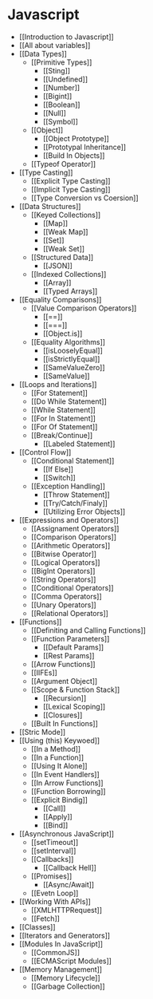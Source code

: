 # Javascript

- [[Introduction to Javascript]]
- [[All about variables]]
- [[Data Types]]
	- [[Primitive Types]]
		- [[Sting]]
		- [[Undefined]]
		- [[Number]]
		- [[Bigint]]
		- [[Boolean]]
		- [[Null]]
		- [[Symbol]]
	- [[Object]]
		- [[Object Prototype]]
		- [[Prototypal Inheritance]]
		- [[Build In Objects]]
	- [[Typeof Operator]]
- [[Type Casting]]
	- [[Explicit Type Casting]]
	- [[Implicit Type Casting]]
	- [[Type Conversion vs Coersion]]
- [[Data Structures]]
	- [[Keyed Collections]]
		- [[Map]]
		- [[Weak Map]]
		- [[Set]]
		- [[Weak Set]]
	- [[Structured Data]]
		- [[JSON]]
	- [[Indexed Collections]]
		- [[Array]]
		- [[Typed Arrays]]
- [[Equality Comparisons]]
	- [[Value Comparison Operators]]
		- [[==]]
		- [[===]]
		- [[Object.is]]
	- [[Equality Algorithms]]
		- [[isLooselyEqual]]
		- [[isStrictlyEqual]]
		- [[SameValueZero]]
		- [[SameValue]]
- [[Loops and Iterations]]
	- [[For Statement]]
	- [[Do While Statement]]
	- [[While Statement]]
	- [[For In Statement]]
	- [[For Of Statement]]
	- [[Break/Continue]]
		- [[Labeled Statement]]
- [[Control Flow]]
	- [[Conditional Statement]]
		- [[If Else]]
		- [[Switch]]
	- [[Exception Handling]]
		- [[Throw Statement]]
		- [[Try/Catch/Finaly]]
		- [[Utilizing Error Objects]]
- [[Expressions and Operators]]
	- [[Assignament Operators]]
	- [[Comparison Operators]]
	- [[Arithmetic Operators]]
	- [[Bitwise Operator]]
	- [[Logical Operators]]
	- [[BigInt Operators]]
	- [[String Operators]]
	- [[Conditional Operators]]
	- [[Comma Operators]]
	- [[Unary Operators]]
	- [[Relational Operators]]
- [[Functions]]
	- [[Definiting and Calling Functions]]
	- [[Function Parameters]]
		- [[Default Params]]
		- [[Rest Params]]
	- [[Arrow Functions]]
	- [[IIFEs]]
	- [[Argument Object]]
	- [[Scope & Function Stack]]
		- [[Recursion]]
		- [[Lexical Scoping]]
		- [[Closures]]
	- [[Built In Functions]]
- [[Stric Mode]]
- [[Using (this) Keywoed]]
	- [[In a Method]]
	- [[In a Function]]
	- [[Using It Alone]]
	- [[In Event Handlers]]
	- [[In Arrow Functions]]
	- [[Function Borrowing]]
	- [[Explicit Bindig]]
		- [[Call]]
		- [[Apply]]
		- [[Bind]]
- [[Asynchronous JavaScript]]
	- [[setTimeout]]
	- [[setInterval]]
	- [[Callbacks]]
		- [[Callback Hell]]
	- [[Promises]]
		- [[Async/Await]]
	- [[Evetn Loop]]
- [[Working With APIs]]
	- [[XMLHTTPRequest]]
	- [[Fetch]]
- [[Classes]]
- [[Iterators and Generators]]
- [[Modules In JavaScript]]
	- [[CommonJS]]
	- [[ECMAScript Modules]]
- [[Memory Management]]
	- [[Memory Lifecycle]]
	- [[Garbage Collection]]